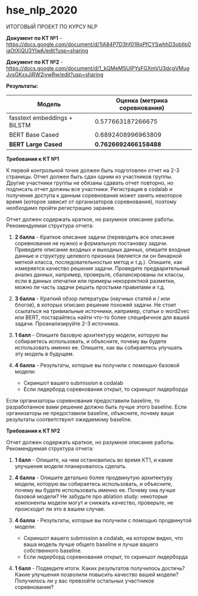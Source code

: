 # hse_nlp_2020
ИТОГОВЫЙ ПРОЕКТ ПО КУРСУ NLP

**Документ по КТ №1** - https://docs.google.com/document/d/1IA84P7D3hf01RqPfCYSwhhD3obIIp0iaOtXjQU3YIwA/edit?usp=sharing

**Документ по КТ №2** - https://docs.google.com/document/d/1_kQMeMSUIPYsFGXmVU3dcgVMugJvsGKxxJiRW2iywRw/edit?usp=sharing

**Результаты:**

|Модель|Оценка (метрика соревнования)|
| ------------ | ------------ |
|fasstext embeddings + BiLSTM|0.577663187266675|
|BERT Base Cased|0.6892408996963809|
|**BERT Large Cased**|**0.7626692466158488**|

**Требования к КТ №1**

К первой контрольной точке должен быть подготовлен отчет на 2-3 страницы. Отчет должен быть сдан одним из участников группы. Другие участники группы не обязаны сдавать отчет повторно, но подписать отчет должны все участники.
Регистрация в codalab и получение доступа к данным соревнования может занять некоторое время (которое зависит от организаторов соревнования), поэтому необходимо пройти регистрацию заранее.

Отчет должен содержать краткое, но разумное описание работы. Рекомендуемая структура отчета:

1. **2 балла** - Краткое описание задачи (переводить все описание соревнования не нужно) и формальную постановку задачи. Приведите описание входных и выходных данных, опишите входные данные и структуру целевого признака (является ли он бинарной меткой класса, последовательностью метод и т.д.). Опишите, как измеряется качество решения задачи. Проведите предварительный анализ данных, например, проверьте, сбалансированы ли классы, если в данных опечатки или примеры некорректной разметки, можно ли часть задачи решить простыми правилами и т.д.

2. **3 балла** - Краткий обзор литературы (научных статей и / или блогов), в которых описано решение похожей задачи. Не стоит ссылаться на тривиальные источники, например, статьи о word2vec или BERT, постарайтесь найти что-то более специфичное для вашей задачи. Проанализируйте 2-3 источника.

3. **1 балл** - Опишите базовую архитектуру модели, которую вы собираетесь использовать, и объясните, почему вы будете использовать именно ее. Опишите, как вы собираетесь улучшать эту модель в будущем.

4. **4 балла** - Результаты, которые вы получили с помощью базовой модели:
   * Скриншот вашего submission в codalab
   * Если лидерборд соревнования открыт, то скриншот лидерборда

Если организаторы соревнования предоставили baseline, то разработанное вами решение должно быть лучше этого baseline. Если организаторы не предоставили baseline, объясните, почему ваши результаты соответствуют ожидаемому baseline.

**Требования к КТ №2**

Отчет должен содержать краткое, но разумное описание работы. Рекомендуемая структура отчета:

1. **1 балл** - Опишите, на чем остановились во время КТ1, и какие улучшения модели планировалось сделать.

2. **4 балла** - Опишите детально более продвинутую архитектуру модели, которую вы собираетесь использовать, и объясните, почему вы будете использовать именно ее. Почему она лучше базовой модели? Не забудьте про ablation study: некоторые компоненты модели могут и снижать качество, проверьте, не происходит ли это в вашем случае.

3. **4 балла** - Результаты, которые вы получили с помощью продвинутой модели:
   * Скриншот вашего submission в codalab, на котором видно, что ваша модель лучше общего baseline и лучше вашего собственного baseline.
   * Если лидерборд соревнования открыт, то скриншот лидерборда

4. **1 балл** - Подведите итоги. Каких результатов получилось достичь? Какие улучшения позволили повысить качество вашей модели? Получилось ли у вас превзойти остальных участников соревнования?
